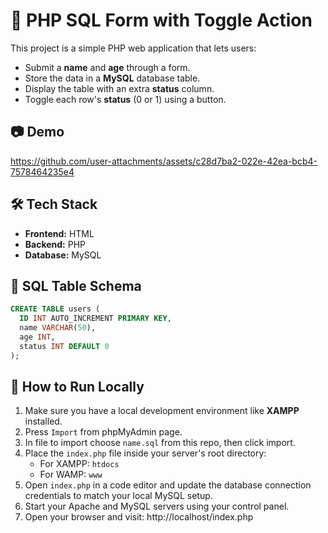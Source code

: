 # 🧾 PHP SQL Form with Toggle Action

This project is a simple PHP web application that lets users:
- Submit a **name** and **age** through a form.
- Store the data in a **MySQL** database table.
- Display the table with an extra **status** column.
- Toggle each row's **status** (0 or 1) using a button.

## 📷 Demo
https://github.com/user-attachments/assets/c28d7ba2-022e-42ea-bcb4-7578464235e4


## 🛠️ Tech Stack

- **Frontend:** HTML
- **Backend:** PHP
- **Database:** MySQL

## 🧪 SQL Table Schema

```sql
CREATE TABLE users (
  ID INT AUTO_INCREMENT PRIMARY KEY,
  name VARCHAR(50),
  age INT,
  status INT DEFAULT 0
);
```

## 🚀 How to Run Locally

1. Make sure you have a local development environment like **XAMPP** installed.
2. Press `Import` from phpMyAdmin page.
3. In file to import choose `name.sql` from this repo, then click import.
4. Place the `index.php` file inside your server's root directory:
   - For XAMPP: `htdocs`
   - For WAMP: `www`
5. Open `index.php` in a code editor and update the database connection credentials to match your local MySQL setup.
6. Start your Apache and MySQL servers using your control panel.
7. Open your browser and visit: http://localhost/index.php

